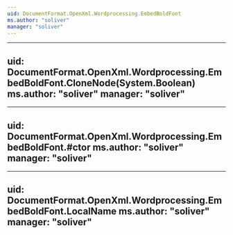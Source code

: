 ```yaml
---
uid: DocumentFormat.OpenXml.Wordprocessing.EmbedBoldFont
ms.author: "soliver"
manager: "soliver"
---
```


---
uid: DocumentFormat.OpenXml.Wordprocessing.EmbedBoldFont.CloneNode(System.Boolean)
ms.author: "soliver"
manager: "soliver"
---

---
uid: DocumentFormat.OpenXml.Wordprocessing.EmbedBoldFont.#ctor
ms.author: "soliver"
manager: "soliver"
---

---
uid: DocumentFormat.OpenXml.Wordprocessing.EmbedBoldFont.LocalName
ms.author: "soliver"
manager: "soliver"
---
